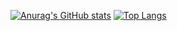[![Anurag's GitHub stats](https://github-readme-stats.vercel.app/api?username=mj3710)](https://github.com/anuraghazra/github-readme-stats)
[![Top Langs](https://github-readme-stats.vercel.app/api/top-langs/?username=mj3710&layout=compact)](https://github.com/anuraghazra/github-readme-stats)